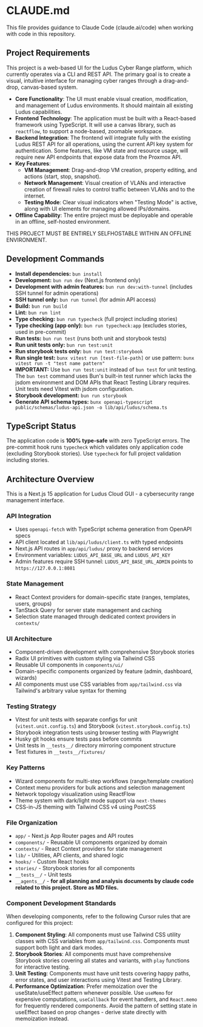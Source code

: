 # CLAUDE.md

This file provides guidance to Claude Code (claude.ai/code) when working with code in this repository.

## Project Requirements

This project is a web-based UI for the Ludus Cyber Range platform, which currently operates via a CLI and REST API. The primary goal is to create a visual, intuitive interface for managing cyber ranges through a drag-and-drop, canvas-based system.

* **Core Functionality**: The UI must enable visual creation, modification, and management of Ludus environments. It should maintain all existing Ludus capabilities.
* **Frontend Technology**: The application must be built with a React-based framework using TypeScript. It will use a canvas library, such as `reactflow`, to support a node-based, zoomable workspace.
* **Backend Integration**: The frontend will integrate fully with the existing Ludus REST API for all operations, using the current API key system for authentication. Some features, like VM state and resource usage, will require new API endpoints that expose data from the Proxmox API.
* **Key Features**:
    * **VM Management**: Drag-and-drop VM creation, property editing, and actions (start, stop, snapshot).
    * **Network Management**: Visual creation of VLANs and interactive creation of firewall rules to control traffic between VLANs and to the internet.
    * **Testing Mode**: Clear visual indicators when "Testing Mode" is active, along with UI elements for managing allowed IPs/domains.
* **Offline Capability**: The entire project must be deployable and operable in an offline, self-hosted environment.

THIS PROJECT MUST BE ENTIRELY SELFHOSTABLE WITHIN AN OFFLINE ENVIRONMENT.

## Development Commands

-   **Install dependencies:** `bun install`
-   **Development:** `bun run dev` (Next.js frontend only)
-   **Development with admin features:** `bun run dev:with-tunnel` (includes SSH tunnel for admin operations)
-   **SSH tunnel only:** `bun run tunnel` (for admin API access)
-   **Build:** `bun run build`
-   **Lint:** `bun run lint`
-   **Type checking:** `bun run typecheck` (full project including stories)
-   **Type checking (app only):** `bun run typecheck:app` (excludes stories, used in pre-commit)
-   **Run tests:** `bun run test` (runs both unit and storybook tests)
-   **Run unit tests only:** `bun run test:unit`
-   **Run storybook tests only:** `bun run test:storybook`
-   **Run single test:** `bunx vitest run [test-file-path]` or use pattern: `bunx vitest run -t "test name pattern"`
-   **IMPORTANT:** Use `bun run test:unit` instead of `bun test` for unit testing. The `bun test` command uses Bun's built-in test runner which lacks the jsdom environment and DOM APIs that React Testing Library requires. Unit tests need Vitest with jsdom configuration.
-   **Storybook development:** `bun run storybook`
-   **Generate API schema types:** `bunx openapi-typescript public/schemas/ludus-api.json -o lib/api/ludus/schema.ts`

## TypeScript Status

The application code is **100% type-safe** with zero TypeScript errors. The pre-commit hook runs `typecheck` which validates only application code (excluding Storybook stories). Use `typecheck` for full project validation including stories.

## Architecture Overview

This is a Next.js 15 application for Ludus Cloud GUI - a cybersecurity range management interface.

### API Integration

-   Uses `openapi-fetch` with TypeScript schema generation from OpenAPI specs
-   API client located at `lib/api/ludus/client.ts` with typed endpoints
-   Next.js API routes in `app/api/ludus/` proxy to backend services
-   Environment variables: `LUDUS_API_BASE_URL` and `LUDUS_API_KEY`
-   Admin features require SSH tunnel: `LUDUS_API_BASE_URL_ADMIN` points to `https://127.0.0.1:8081`

### State Management

-   React Context providers for domain-specific state (ranges, templates, users, groups)
-   TanStack Query for server state management and caching
-   Selection state managed through dedicated context providers in `contexts/`

### UI Architecture

-   Component-driven development with comprehensive Storybook stories
-   Radix UI primitives with custom styling via Tailwind CSS
-   Reusable UI components in `components/ui/`
-   Domain-specific components organized by feature (admin, dashboard, wizards)
-   All components must use CSS variables from `app/tailwind.css` via Tailwind's arbitrary value syntax for theming

### Testing Strategy

-   Vitest for unit tests with separate configs for unit (`vitest.unit.config.ts`) and Storybook (`vitest.storybook.config.ts`)
-   Storybook integration tests using browser testing with Playwright
-   Husky git hooks ensure tests pass before commits
-   Unit tests in `__tests__/` directory mirroring component structure
-   Test fixtures in `__tests__/fixtures/`

### Key Patterns

-   Wizard components for multi-step workflows (range/template creation)
-   Context menu providers for bulk actions and selection management
-   Network topology visualization using ReactFlow
-   Theme system with dark/light mode support via `next-themes`
-   CSS-in-JS theming with Tailwind CSS v4 using PostCSS

### File Organization

-   `app/` - Next.js App Router pages and API routes
-   `components/` - Reusable UI components organized by domain
-   `contexts/` - React Context providers for state management
-   `lib/` - Utilities, API clients, and shared logic
-   `hooks/` - Custom React hooks
-   `stories/` - Storybook stories for all components
-   `__tests__/` - Unit tests
-   `__agents__/` - **for all planning and analysis documents by claude code related to this project. Store as MD files.**

### Component Development Standards

When developing components, refer to the following Cursor rules that are configured for this project:

1. **Component Styling**: All components must use Tailwind CSS utility classes with CSS variables from `app/tailwind.css`. Components must support both light and dark modes.
2. **Storybook Stories**: All components must have comprehensive Storybook stories covering all states and variants, with `play` functions for interactive testing.
3. **Unit Testing**: Components must have unit tests covering happy paths, error states, and user interactions using Vitest and Testing Library.
4. **Performance Optimization**: Prefer memoization over the useState/useEffect pattern whenever possible. Use `useMemo` for expensive computations, `useCallback` for event handlers, and `React.memo` for frequently rendered components. Avoid the pattern of setting state in useEffect based on prop changes - derive state directly with memoization instead.